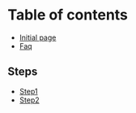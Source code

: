# Table of contents

* [Initial page](README.md)
* [Faq](faq.md)

## Steps

* [Step1](steps/step1.md)
* [Step2](steps/step2.md)

